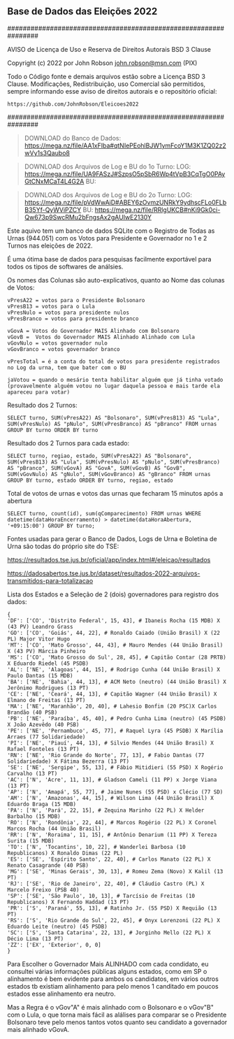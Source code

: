 ## Base de Dados das Eleições 2022

################################################################

AVISO de Licença de Uso e Reserva de Direitos Autorais BSD 3 Clause

Copyright (c) 2022 por John Robson <john.robson@msn.com> (PIX)

Todo o Código fonte e demais arquivos estão sobre a Licença BSD 3 Clause.
Modificações, Redistribuição, uso Comercial são permitidos, sempre informando
esse aviso de direitos autorais e o repositório oficial:

	https://github.com/JohnRobson/Eleicoes2022

################################################################

> DOWNLOAD do Banco de Dados:
https://mega.nz/file/AA1xFIba#qtNIePEohlBJW1ymFcoY1M3K1ZQ02z2wVy1s3Qaubo8

> DOWNLOAD dos Arquivos de Log e BU do 1o Turno:
LOG: https://mega.nz/file/UA9FASzJ#SzpsO5pSbR6Wp4tVpB3CqTgO0PAyGtCNxMCaT4L4G2A
BU:

> DOWNLOAD dos Arquivos de Log e BU do 2o Turno:
LOG: https://mega.nz/file/pVdWwAiD#ABEY6zOvmzUNRkY9ydhscFLo0FLbB35Yf-QyWViPZCY
BU: https://mega.nz/file/RRlgUKCB#nKi9Gk0ci-Qw673p9SwcRMu2bFngsAx2gAUIwE2130Y

Este aquivo tem um banco de dados SQLite com o Registro de Todas as Urnas (944.051) com os Votos para Presidente e Governador no 1 e 2 Turnos nas eleições de 2022.

É uma ótima base de dados para pesquisas facilmente exportável para todos os tipos de softwares de análsies.

Os nomes das Colunas são auto-explicativos, quanto ao Nome das colunas de Votos:

````{verbatim, lang = "markdown"}
vPresA22 = votos para o Presidente Bolsonaro
vPresB13 = votos para o Lula
vPresNulo = votos para presidente nulos
vPresBranco = votos para presidente branco

vGovA = Votos do Governador MAIS Alinhado com Bolsonaro
vGovB =  Votos do Governador MAIS Alinhado Alinhado com Lula
vGovNulo = votos governador nulo
vGovBranco = votos governador branco

vPresTotal = é a conta do total de votos para presidente registrados no Log da urna, tem que bater com o BU

jaVotou = quando o mesário tenta habilitar alguém que já tinha votado
(provavelmente alguém votou no lugar daquela pessoa e mais tarde ela apareceu para votar)
````

Resultado dos 2 Turnos:
````{verbatim, lang = "markdown"}
SELECT turno, SUM(vPresA22) AS "Bolsonaro", SUM(vPresB13) AS "Lula", SUM(vPresNulo) AS "pNulo", SUM(vPresBranco) AS "pBranco" FROM urnas GROUP BY turno ORDER BY turno
````

Resultado dos 2 Turnos para cada estado:
````{verbatim, lang = "markdown"}
SELECT turno, regiao, estado, SUM(vPresA22) AS "Bolsonaro", SUM(vPresB13) AS "Lula", SUM(vPresNulo) AS "pNulo", SUM(vPresBranco) AS "pBranco", SUM(vGovA) AS "GovA", SUM(vGovB) AS "GovB", SUM(vGovNulo) AS "gNulo", SUM(vGovBranco) AS "gBranco" FROM urnas GROUP BY turno, estado ORDER BY turno, regiao, estado
````

Total de votos de urnas e votos das urnas que fecharam 15 minutos após a abertura
````{verbatim, lang = "markdown"}
SELECT turno, count(id), sum(qComparecimento) FROM urnas WHERE datetime(dataHoraEncerramento) > datetime(dataHoraAbertura, '+09:15:00') GROUP BY turno;
````

Fontes usadas para gerar o Banco de Dados, Logs de Urna e Boletina de Urna são todas do próprio site do TSE:

https://resultados.tse.jus.br/oficial/app/index.html#/eleicao/resultados

https://dadosabertos.tse.jus.br/dataset/resultados-2022-arquivos-transmitidos-para-totalizacao


Lista dos Estados e a Seleção de 2 (dois) governadores para registro dos dados:

````{verbatim, lang = "markdown"}
{
'DF': ['CO', 'Distrito Federal', 15, 43], # Ibaneis Rocha (15 MDB) X (43 PV) Leandro Grass
'GO': ['CO', 'Goiás', 44, 22], # Ronaldo Caiado (União Brasil) X (22 PL) Major Vitor Hugo
'MT': ['CO', 'Mato Grosso', 44, 43], # Mauro Mendes (44 União Brasil) X (43 PV) Márcia Pinheiro
'MS': ['CO', 'Mato Grosso do Sul', 28, 45], # Capitão Contar (28 PRTB) X Eduardo Riedel (45 PSDB)
'AL': ['NE', 'Alagoas', 44, 15], # Rodrigo Cunha (44 União Brasil) X Paulo Dantas (15 MDB)
'BA': ['NE', 'Bahia', 44, 13], # ACM Neto (neutro) (44 União Brasil) X Jerônimo Rodrigues (13 PT)
'CE': ['NE', 'Ceará', 44, 13], # Capitão Wagner (44 União Brasil) X Elmano de Freitas (13 PT)
'MA': ['NE', 'Maranhão', 20, 40], # Lahesio Bonfim (20 PSC)X Carlos Brandão (40 PSB)
'PB': ['NE', 'Paraíba', 45, 40], # Pedro Cunha Lima (neutro) (45 PSDB) X João Azevêdo (40 PSB)
'PE': ['NE', 'Pernambuco', 45, 77], # Raquel Lyra (45 PSDB) X Marília Arraes (77 Solidariedade)
'PI': ['NE', 'Piauí', 44, 13], # Silvio Mendes (44 União Brasil) X Rafael Fonteles (13 PT)
'RN': ['NE', 'Rio Grande do Norte', 77, 13], # Fabio Dantas (77 Solidariedade) X Fátima Bezerra (13 PT)
'SE': ['NE', 'Sergipe', 55, 13], # Fábio Mitidieri (55 PSD) X Rogério Carvalho (13 PT)
'AC': ['N', 'Acre', 11, 13], # Gladson Cameli (11 PP) x Jorge Viana (13 PT)
'AP': ['N', 'Amapá', 55, 77], # Jaime Nunes (55 PSD) x Clécio (77 SD)
'AM': ['N', 'Amazonas', 44, 15], # Wilson Lima (44 União Brasil) X Eduardo Braga (15 MDB)
'PA': ['N', 'Pará', 22, 15], # Zequina Marinho (22 PL) X Helder Barbalho (15 MDB)
'RO': ['N', 'Rondônia', 22, 44], # Marcos Rogério (22 PL) X Coronel Marcos Rocha (44 União Brasil)
'RR': ['N', 'Roraima', 11, 15], # Antônio Denarium (11 PP) X Tereza Surita (15 MDB)
'TO': ['N', 'Tocantins', 10, 22], # Wanderlei Barbosa (10 Republicanos) X Ronaldo Dimas (22 PL)
'ES': ['SE', 'Espírito Santo', 22, 40], # Carlos Manato (22 PL) X Renato Casagrande (40 PSB)
'MG': ['SE', 'Minas Gerais', 30, 13], # Romeu Zema (Novo) X Kalil (13 PT)
'RJ': ['SE', 'Rio de Janeiro', 22, 40], # Cláudio Castro (PL) X Marcelo Freixo (PSB 40)
'SP': ['SE', 'São Paulo', 10, 13], # Tarcísio de Freitas (10 Republicanos) X Fernando Haddad (13 PT)
'PR': ['S', 'Paraná', 55, 13], # Ratinho Jr. (55 PSD) X Requião (13 PT)
'RS': ['S', 'Rio Grande do Sul', 22, 45], # Onyx Lorenzoni (22 PL) X Eduardo Leite (neutro) (45 PSDB)
'SC': ['S', 'Santa Catarina', 22, 13], # Jorginho Mello (22 PL) X Décio Lima (13 PT)
'ZZ': ['EX', 'Exterior', 0, 0]
}
````

Para Escolher o Governador Mais ALINHADO com cada condidato, eu consultei várias informações públicas
alguns estados, como em SP o alinhamento é bem evidente para ambos os candidatos,
em vários outros estados tb existiam alinhamento para pelo menos 1 canditado
em poucos estados esse alinhamento era neutro.

Mas a Regra é o vGov"A" é mais alinhado com o Bolsonaro e o vGov"B" com o Lula,
o que torna mais fácil as alálises para comparar se o Presidente Bolsonaro teve
pelo menos tantos votos quanto seu candidato a governador mais alinhado vGovA.
